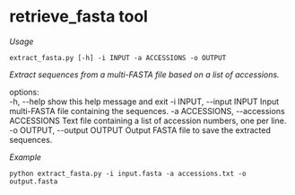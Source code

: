# retrieve_fasta tool

*Usage*  

```
extract_fasta.py [-h] -i INPUT -a ACCESSIONS -o OUTPUT
```

*Extract sequences from a multi-FASTA file based on a list of accessions.*

options:  
-h, --help            show this help message and exit
-i INPUT, --input INPUT
                        Input multi-FASTA file containing the sequences.
-a ACCESSIONS, --accessions ACCESSIONS
                        Text file containing a list of accession numbers, one per line.
-o OUTPUT, --output OUTPUT
                        Output FASTA file to save the extracted sequences.

*Example*  

```
python extract_fasta.py -i input.fasta -a accessions.txt -o output.fasta
```
